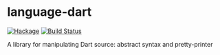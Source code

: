 # language-dart

[![Hackage](https://img.shields.io/hackage/v/language-dart.svg?style=flat)](https://hackage.haskell.org/package/language-dart)
[![Build Status](https://travis-ci.org/kseo/language-dart.svg?branch=master)](https://travis-ci.org/kseo/language-dart)

A library for manipulating Dart source: abstract syntax and pretty-printer
